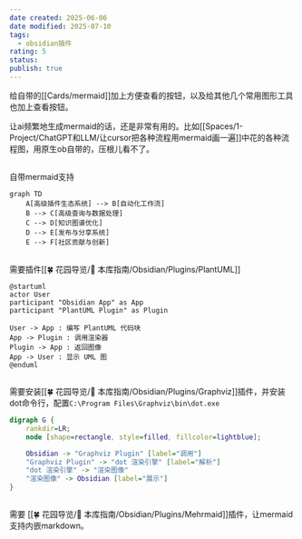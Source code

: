 ```yaml
---
date created: 2025-06-06
date modified: 2025-07-10
tags:
  - obsidian插件
rating: 5
status:
publish: true
---
```


给自带的[[Cards/mermaid]]加上方便查看的按钮，以及给其他几个常用图形工具也加上查看按钮。

让ai频繁地生成mermaid的话，还是非常有用的。比如[[Spaces/1-Project/ChatGPT和LLM/让cursor把各种流程用mermaid画一遍]]中花的各种流程图，用原生ob自带的，压根儿看不了。

##

自带mermaid支持

```mermaid
graph TD
    A[高级插件生态系统] --> B[自动化工作流]
    B --> C[高级查询与数据处理]
    C --> D[知识图谱优化]
    D --> E[发布与分享系统]
    E --> F[社区贡献与创新]
```

##

需要插件[[🍀 花园导览/🧰 本库指南/Obsidian/Plugins/PlantUML]]

```plantuml
@startuml
actor User
participant "Obsidian App" as App
participant "PlantUML Plugin" as Plugin

User -> App : 编写 PlantUML 代码块
App -> Plugin : 调用渲染器
Plugin -> App : 返回图像
App -> User : 显示 UML 图
@enduml
```

##

需要安装[[🍀 花园导览/🧰 本库指南/Obsidian/Plugins/Graphviz]]插件，并安装dot命令行，配置`C:\Program Files\Graphviz\bin\dot.exe`

```dot
digraph G {
    rankdir=LR;
    node [shape=rectangle, style=filled, fillcolor=lightblue];

    Obsidian -> "Graphviz Plugin" [label="调用"]
    "Graphviz Plugin" -> "dot 渲染引擎" [label="解析"]
    "dot 渲染引擎" -> "渲染图像"
    "渲染图像" -> Obsidian [label="展示"]
}
```

##

需要 [[🍀 花园导览/🧰 本库指南/Obsidian/Plugins/Mehrmaid]]插件，让mermaid支持内嵌markdown。
